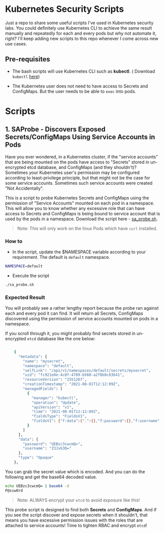 # Kubernetes Security Scripts

Just a repo to share some useful scripts I've used in Kubernetes security labs. You could definitely use Kubernetes CLI to achieve the same result manually and repeatedly for each and every pods but why not automate it, right? I'll keep adding new scripts to this repo whenever I come across new use cases.

## Pre-requisites
- The bash scripts will use Kubernetes CLI such as **kubectl**. ( Download `kubectl` [here](https://kubernetes.io/docs/tasks/tools/))

- The Kubernetes user does not need to have access to Secrets and ConfigMaps. But the user needs to be able to `exec` into pods. 

# Scripts 

## 1. SAProbe -  Discovers Exposed Secrets/ConfigMaps Using Service Accounts in Pods

Have you ever wondered, in a Kubernetes cluster, if the "service accounts" that are being mounted on the pods have access to "Secrets" stored in un-encrypted etcd database, and ConfigMaps (and they shouldn't)? Sometimes your Kubernetes user's permission may be configured according to least-privilege principle, but that might not be the case for some service accounts. Sometimes such service accounts were created "Not Accidentally".

This is a script to probe Kubernetes Secrets and ConfigMaps using the permission of "Service Accounts" mounted on each pod in a namespace. This will allow you to know whether any excessive role that can have access to Secrets and ConfigMaps is being bound to service account that is used by the pods in a namespace. Download the script here - [sa_probe.sh](scripts/sa_probe.sh).

> Note: This will only work on the linux Pods which have `curl` installed.

### How to 

- In the script, update the $NAMESPACE variable according to your requirement. The default is `default` namespace. 

```bash
NAMESPACE=default
```

- Execute the script

```bash
./sa_probe.sh
```

### Expected Result

You will probably see a rather lengthy report because the probe ran against each and every pod it can find. It will return all Secrets, ConfigMaps discovered using the permission of service accounts mounted on pods in a namespace. 

If you scroll through it, you might probably find secrets stored in un-encrypted `etcd` database like the one below:

```bash

    {
      "metadata": {
        "name": "mysecret",
        "namespace": "default",
        "selfLink": "/api/v1/namespaces/default/secrets/mysecret",
        "uid": "fc921e0e-4c0f-4709-b560-a2f8b8c83641",
        "resourceVersion": "2551267",
        "creationTimestamp": "2021-08-01T12:12:09Z",
        "managedFields": [
          {
            "manager": "kubectl",
            "operation": "Update",
            "apiVersion": "v1",
            "time": "2021-08-01T12:12:09Z",
            "fieldsType": "FieldsV1",
            "fieldsV1": {"f:data":{".":{},"f:password":{},"f:username":{}},"f:type":{}}
          }
        ]
      },
      "data": {
        "password": "UEBzc3cwcmQ=",
        "username": "Z3Jvb3Q="
      },
      "type": "Opaque"
    },


```

You can grab the secret value which is encoded. And you can do the following and get the base64 decoded value.

```bash
echo UEBzc3cwcmQ= | base64 -d
P@ssw0rd
```

> Note: ALWAYS encrypt your `etcd` to avoid exposure like this!

This probe script is designed to find both **Secrets** and **ConfigMaps**. And if you see the script discover and expose secrets when it shouldn't, that means you have excessive permission issues with the roles that are attached to service accounts! Time to tighten RBAC and encrypt `etcd`!



